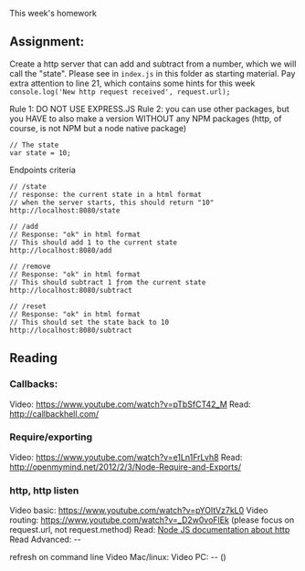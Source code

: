 This week's homework

## Assignment:
Create a http server that can add and subtract from a number, which we will call the "state". Please see in `index.js` in this folder as starting material. Pay extra attention to line 21, which contains some hints for this week `console.log('New http request received', request.url);`

Rule 1: DO NOT USE EXPRESS.JS
Rule 2: you can use other packages, but you HAVE to also make a version WITHOUT any NPM packages (http, of course, is not NPM but a node native package)
```
// The state
var state = 10; 
```

Endpoints criteria
```
// /state 
// response: the current state in a html format 
// when the server starts, this should return "10"
http://localhost:8080/state 

// /add
// Response: "ok" in html format
// This should add 1 to the current state
http://localhost:8080/add

// /remove
// Response: "ok" in html format
// This should subtract 1 ƒrom the current state
http://localhost:8080/subtract

// /reset
// Response: "ok" in html format
// This should set the state back to 10
http://localhost:8080/subtract
```

## Reading
### Callbacks: 
Video: https://www.youtube.com/watch?v=pTbSfCT42_M
Read: http://callbackhell.com/

### Require/exporting
Video: https://www.youtube.com/watch?v=e1Ln1FrLvh8
Read: http://openmymind.net/2012/2/3/Node-Require-and-Exports/

### http, http listen
Video basic: https://www.youtube.com/watch?v=pYOltVz7kL0
Video routing: https://www.youtube.com/watch?v=_D2w0voFlEk (please focus on request.url, not request.method)
Read: [Node JS documentation about http](https://nodejs.org/en/docs/guides/anatomy-of-an-http-transaction/)
Read Advanced: --

refresh on command line
Video Mac/linux: 
Video PC: -- ()